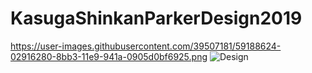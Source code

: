 # KasugaShinkanParkerDesign2019

https://user-images.githubusercontent.com/39507181/59188624-02916280-8bb3-11e9-941a-0905d0bf6925.png
![Design](https://user-images.githubusercontent.com/39507181/59188624-02916280-8bb3-11e9-941a-0905d0bf6925.png)
